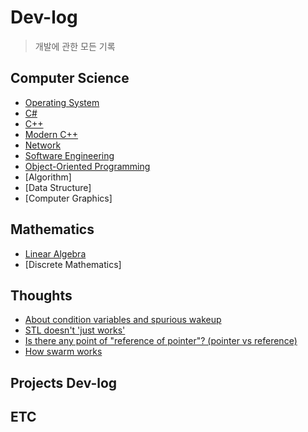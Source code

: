 # Dev-log

> 개발에 관한 모든 기록

## Computer Science
- [Operating System](https://github.com/kwan3854/Dev-log/blob/master/Study/Operating_System/Operating_System_Index.md)
- [C#](https://github.com/kwan3854/Dev-log/blob/master/Study/C_Sharp/C_Sharp_Index.md)
- [C++](https://github.com/kwan3854/Dev-log/blob/master/Study/CPP/CPP_Index.md)
- [Modern C++](https://github.com/kwan3854/Dev-log/blob/master/Study/Modern_CPP/Modern_CPP-Index.md)
- [Network](https://github.com/kwan3854/Dev-log/blob/master/Study/Network/Network_Index.md)
- [Software Engineering](https://github.com/kwan3854/Dev-log/blob/master/Study/Software_Engineering/Software_Engineering_Index.md)
- [Object-Oriented Programming](https://github.com/kwan3854/Dev-log/blob/master/Study/OOP/OOP-Index.md)
- [Algorithm]
- [Data Structure]
- [Computer Graphics]

## Mathematics
- [Linear Algebra](https://github.com/kwan3854/Dev-log/blob/master/Study/Linear_Algebra/Linear_Algebra-Index.md)
- [Discrete Mathematics]

## Thoughts
- [About condition variables and spurious wakeup](https://github.com/kwan3854/Dev-log/blob/master/Thoughts/about_condition_variable.md)
- [STL doesn't 'just works'](https://github.com/kwan3854/Dev-log/blob/master/Thoughts/STL_is_not_magic.md)
- [Is there any point of "reference of pointer"? (pointer vs reference)](https://github.com/kwan3854/Dev-log/blob/master/Thoughts/Is_there_any_point_of_reference_of_pointer.md)
- [How swarm works](https://github.com/kwan3854/Dev-log/blob/master/Thoughts/How_swarm_works.md)

## Projects Dev-log



## ETC

